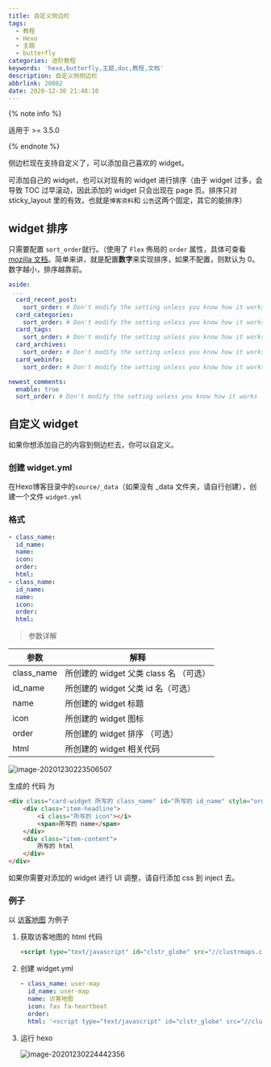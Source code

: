 ```yaml
---
title: 自定义侧边栏
tags:
  - 教程
  - Hexo
  - 主题
  - butterfly
categories: 进阶教程
keywords: 'hexo,butterfly,主题,doc,教程,文档'
description: 自定义侧侧边栏
abbrlink: 20082
date: 2020-12-30 21:48:10
---
```


{% note info %}

适用于 >= 3.5.0

{% endnote %}

侧边栏现在支持自定义了，可以添加自己喜欢的 widget。

可添加自己的 widget，也可以对现有的 widget 进行排序（由于 widget 过多，会导致 TOC 过早滚动，因此添加的 widget 只会出现在 page 页。排序只对 sticky_layout 里的有效，也就是`博客资料`和 `公告`这两个固定，其它的能排序）

##  widget 排序

只需要配置 `sort_order`就行。（使用了 `Flex` 佈局的 `order` 属性，具体可查看 [mozilla 文档](https://developer.mozilla.org/en-US/docs/Web/CSS/CSS_Flexible_Box_Layout/Ordering_Flex_Items)。简单来讲，就是配置**数字**来实现排序，如果不配置，则默认为 0。数字越小，排序越靠前。

```yaml
aside:
 ...
  card_recent_post:
    sort_order: # Don't modify the setting unless you know how it works
  card_categories:
    sort_order: # Don't modify the setting unless you know how it works
  card_tags:
    sort_order: # Don't modify the setting unless you know how it works
  card_archives:
    sort_order: # Don't modify the setting unless you know how it works
  card_webinfo:
    sort_order: # Don't modify the setting unless you know how it works

newest_comments:
  enable: true
  sort_order: # Don't modify the setting unless you know how it works
```

## 自定义 widget

如果你想添加自己的内容到侧边栏去，你可以自定义。

### 创建 widget.yml

在Hexo博客目录中的`source/_data`（如果没有 _data 文件夹，请自行创建），创建一个文件 `widget.yml`

### 格式

```yaml
- class_name:
  id_name:
  name:
  icon:
  order:
  html:
- class_name:
  id_name:
  name:
  icon:
  order:
  html:
```

> 参数详解

| 参数       | 解释                                    |
| ---------- | --------------------------------------- |
| class_name | 所创建的 widget  父类 class 名 （可选） |
| id_name    | 所创建的 widget  父类 id 名（可选）     |
| name       | 所创建的 widget 标题                    |
| icon       | 所创建的 widget 图标                    |
| order      | 所创建的 widget 排序 （可选）           |
| html       | 所创建的 widget 相关代码                |

![image-20201230223506507](https://cdn.jsdelivr.net/gh/jerryc127/CDN/img/adside-diy-parameter.png)

生成的 代码 为

```html
<div class="card-widget 所写的 class_name" id="所写的 id_name" style="order: 所写的 order">
    <div class="item-headline">
        <i class="所写的 icon"></i>
        <span>所写的 name</span>
    </div>
    <div class="item-content">
        所写的 html
    </div>
</div>
```

如果你需要对添加的 widget 进行 UI 调整，请自行添加 css 到 inject 去。

### 例子

以  [访客地图](https://clustrmaps.com/profile/1b7ep/widget/code/globe) 为例子

1. 获取访客地图的 html 代码

   ```html
   <script type="text/javascript" id="clstr_globe" src="//clustrmaps.com/globe.js?d=5V2tOKp8qAdRM-i8eu7ETTO9ugt5uKbbG-U7Yj8uMl8"></script>
   ```

2. 创建 widget.yml

   ```yaml
   - class_name: user-map
     id_name: user-map
     name: 访客地图
     icon: fas fa-heartbeat
     order:
     html: '<script type="text/javascript" id="clstr_globe" src="//clustrmaps.com/globe.js?d=5V2tOKp8qAdRM-i8eu7ETTO9ugt5uKbbG-U7Yj8uMl8"></script>'
   ```

3. 运行 hexo

   ![image-20201230224442356](https://cdn.jsdelivr.net/gh/jerryc127/CDN/img/aside-diy-sample.png)



